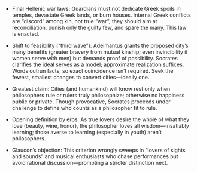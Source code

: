 - Final Hellenic war laws: Guardians must not dedicate Greek spoils in temples, devastate Greek lands, or burn houses. Internal Greek conflicts are “discord” among kin, not true “war”; they should aim at reconciliation, punish only the guilty few, and spare the many. This law is enacted.

- Shift to feasibility (“third wave”): Adeimantus grants the proposed city’s many benefits (greater bravery from mutual kinship; even invincibility if women serve with men) but demands proof of possibility. Socrates clarifies the ideal serves as a model; approximate realization suffices. Words outrun facts, so exact coincidence isn’t required. Seek the fewest, smallest changes to convert cities—ideally one.

- Greatest claim: Cities (and humankind) will know rest only when philosophers rule or rulers truly philosophize; otherwise no happiness public or private. Though provocative, Socrates proceeds under challenge to define who counts as a philosopher fit to rule.

- Opening definition by eros: As true lovers desire the whole of what they love (beauty, wine, honor), the philosopher loves all wisdom—insatiably learning; those averse to learning (especially in youth) aren’t philosophers.

- Glaucon’s objection: This criterion wrongly sweeps in “lovers of sights and sounds” and musical enthusiasts who chase performances but avoid rational discussion—prompting a stricter distinction next.